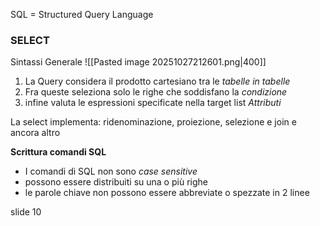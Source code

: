 SQL = Structured Query Language

### **SELECT**
Sintassi Generale
![[Pasted image 20251027212601.png|400]]


1) La Query considera il prodotto cartesiano tra le *tabelle in tabelle*
2) Fra queste seleziona solo le righe che soddisfano la *condizione*
3) infine valuta le espressioni specificate nella target list *Attributi*

La select implementa: ridenominazione, proiezione, selezione e join e ancora altro

**Scrittura comandi SQL**
- I comandi di SQL non sono *case sensitive*
- possono essere distribuiti su una o più righe
- le parole chiave non possono essere abbreviate o spezzate in 2 linee

slide 10